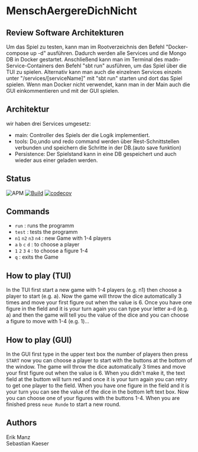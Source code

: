 # MenschAergereDichNicht

## Review Software Architekturen
Um das Spiel zu testen, kann man im Rootverzeichnis den Befehl "Docker-compose up -d" ausführen. Dadurch werden alle Services und die Mongo DB in Docker gestartet. Anschließend kann man im Terminal des madn-Service-Containers den Befehl "sbt run" ausführen, um das Spiel über die TUI zu spielen. Alternativ kann man auch die einzelnen Services einzeln unter "/services/[serviceName]" mit "sbt run" starten und dort das Spiel spielen. Wenn man Docker nicht verwendet, kann man in der Main auch die GUI einkommentieren und mit der GUI spielen.

## Architektur
wir haben drei Services umgesetz:
* main: Controller des Spiels der die Logik implementiert.
* tools: Do,undo und redo command werden über Rest-Schnittstellen verbunden und speichern die Schritte in der DB.(auto save funktion)
* Persistence: Der Spielstand kann in eine DB gespeichert und auch wieder aus einer geladen werden.


## Status

![APM](https://img.shields.io/apm/l/vim-mode)
[![Build](https://github.com/Manz2/MenschAergereDichNicht/actions/workflows/scalaCI.yml/badge.svg)](https://github.com/Manz2/MenschAergereDichNicht/actions)   [![codecov](https://codecov.io/gh/Manz2/MenschAergereDichNicht/branch/main/graph/badge.svg?token=3GA31FYUYT)](https://codecov.io/gh/Manz2/MenschAergereDichNicht)


## Commands
* `run` : runs the programm
* `test` : tests the programm
* `n1` `n2` `n3` `n4` : new Game with 1-4 players
* `a` `b` `c` `d` : to choose a player 
* `1` `2` `3` `4` : to choose a figure 1-4
* `q` : exits the Game

## How to play (TUI)
In the TUI first start a new game with 1-4 players (e.g. n1) then choose a player to start (e.g. a). Now the game will throw the dice automatically 3 times and move your first figure out when the value is 6. Once you have one figure in the field and it is your turn again you can type your letter a-d (e.g. a) and then the game will tell you the value of the dice and you can choose a figure to move with 1-4 (e.g. 1)...

## How to play (GUI)
In the GUI first type in the upper text box the number of players then press `START` now you can choose a player to start with the buttons at the bottom of the window. The game will throw the dice automatically 3 times and move your first figure out when the value is 6. When you didn't make it, the text field at the buttom will turn red and once it is your turn again you can retry to get one player to the field. When you have one figure in the field and it is your turn you can see the value of the dice in the bottom left text box. Now you can choose one of your figures with the buttons 1-4. When you are finished press `neue Runde` to start a new round.

## Authors
Erik Manz <br>
Sebastian Kaeser


